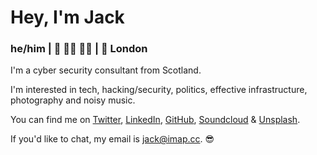 # Hey, I'm Jack
### he/him | 🏴󠁧󠁢󠁳󠁣󠁴󠁿 🕺🏼 🏳️‍🌈 | 📍 London

I'm a cyber security consultant from Scotland.

I'm interested in tech, hacking/security, politics, effective infrastructure, photography and noisy music.

You can find me on [Twitter](https://twitter.com/jackal_lol), [LinkedIn](https://linkedin.com/in/jb46), [GitHub](https://github.com/j-ckal), [Soundcloud](https://soundcloud.com/j4cka1) & [Unsplash](https://unsplash.com/@j_ckal).

If you'd like to chat, my email is jack@imap.cc. 😎
